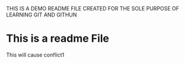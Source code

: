 THIS IS A DEMO README FILE CREATED FOR THE SOLE PURPOSE OF LEARNING GIT AND GITHUN
# This is a readme File
This will cause conflict1
